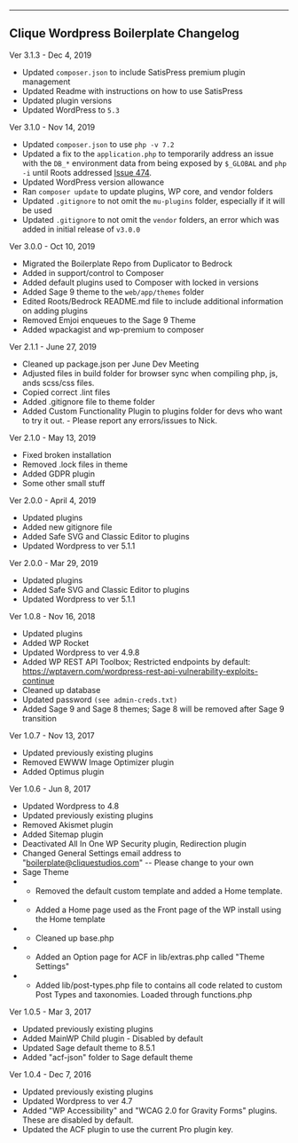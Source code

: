 --------------------------------------------------------------
Clique Wordpress Boilerplate Changelog
--------------------------------------------------------------

Ver 3.1.3 - Dec 4, 2019

* Updated `composer.json` to include SatisPress premium plugin management
* Updated Readme with instructions on how to use SatisPress
* Updated plugin versions
* Updated WordPress to `5.3`

Ver 3.1.0 - Nov 14, 2019

* Updated `composer.json` to use `php -v 7.2`
* Updated a fix to the `application.php` to temporarily address an issue with the `DB_*` environment data from being exposed by `$_GLOBAL` and `php -i` until Roots addressed [Issue 474](https://github.com/roots/bedrock/issues/474).
* Updated WordPress version allowance 
* Ran `composer update` to update plugins, WP core, and vendor folders
* Updated `.gitignore` to not omit the `mu-plugins` folder, especially if it will be used
* Updated `.gitignore` to not omit the `vendor` folders, an error which was added in initial release of `v3.0.0`

Ver 3.0.0 - Oct 10, 2019

* Migrated the Boilerplate Repo from Duplicator to Bedrock
* Added in support/control to Composer
* Added default plugins used to Composer with locked in versions
* Added Sage 9 theme to the `web/app/themes` folder
* Edited Roots/Bedrock README.md file to include additional information on adding plugins 
* Removed Emjoi enqueues to the Sage 9 Theme
* Added wpackagist and wp-premium to composer

Ver 2.1.1 - June 27, 2019

* Cleaned up package.json per June Dev Meeting
* Adjusted files in build folder for browser sync when compiling php, js, ands scss/css files.
* Copied correct .lint files
* Added .gitignore file to theme folder
* Added Custom Functionality Plugin to plugins folder for devs who want to try it out. - Please report any errors/issues to Nick.

Ver 2.1.0 - May 13, 2019

* Fixed broken installation
* Removed .lock files in theme
* Added GDPR plugin
* Some other small stuff


Ver 2.0.0 - April 4, 2019

* Updated plugins
* Added new gitignore file
* Added Safe SVG and Classic Editor to plugins
* Updated Wordpress to ver 5.1.1
 

Ver 2.0.0 - Mar 29, 2019

* Updated plugins
* Added Safe SVG and Classic Editor to plugins
* Updated Wordpress to ver 5.1.1

Ver 1.0.8 - Nov 16, 2018

* Updated plugins
* Added WP Rocket
* Updated Wordpress to ver 4.9.8
* Added WP REST API Toolbox; Restricted endpoints by default: https://wptavern.com/wordpress-rest-api-vulnerability-exploits-continue
* Cleaned up database
* Updated password `(see admin-creds.txt)`
* Added Sage 9 and Sage 8 themes; Sage 8 will be removed after Sage 9 transition


Ver 1.0.7 - Nov 13, 2017

* Updated previously existing plugins
* Removed EWWW Image Optimizer plugin
* Added Optimus plugin

Ver 1.0.6 - Jun 8, 2017

* Updated Wordpress to 4.8
* Updated previously existing plugins
* Removed Akismet plugin
* Added Sitemap plugin
* Deactivated All In One WP Security plugin, Redirection plugin
* Changed General Settings email address to "boilerplate@cliquestudios.com" -- Please change to your own
* Sage Theme
* * Removed the default custom template and added a Home template.
* * Added a Home page used as the Front page of the WP install using the Home template
* * Cleaned up base.php
* * Added an Option page for ACF in lib/extras.php called "Theme Settings"
* * Added lib/post-types.php file to contains all code related to custom Post Types and taxonomies. Loaded through functions.php

Ver 1.0.5 - Mar 3, 2017

* Updated previously existing plugins
* Added MainWP Child plugin - Disabled by default
* Updated Sage default theme to 8.5.1
* Added "acf-json" folder to Sage default theme

Ver 1.0.4 - Dec 7, 2016

* Updated previously existing plugins
* Updated Wordpress to ver 4.7
* Added "WP Accessibility" and "WCAG 2.0 for Gravity Forms" plugins. These are disabled by default.
* Updated the ACF plugin to use the current Pro plugin key.
